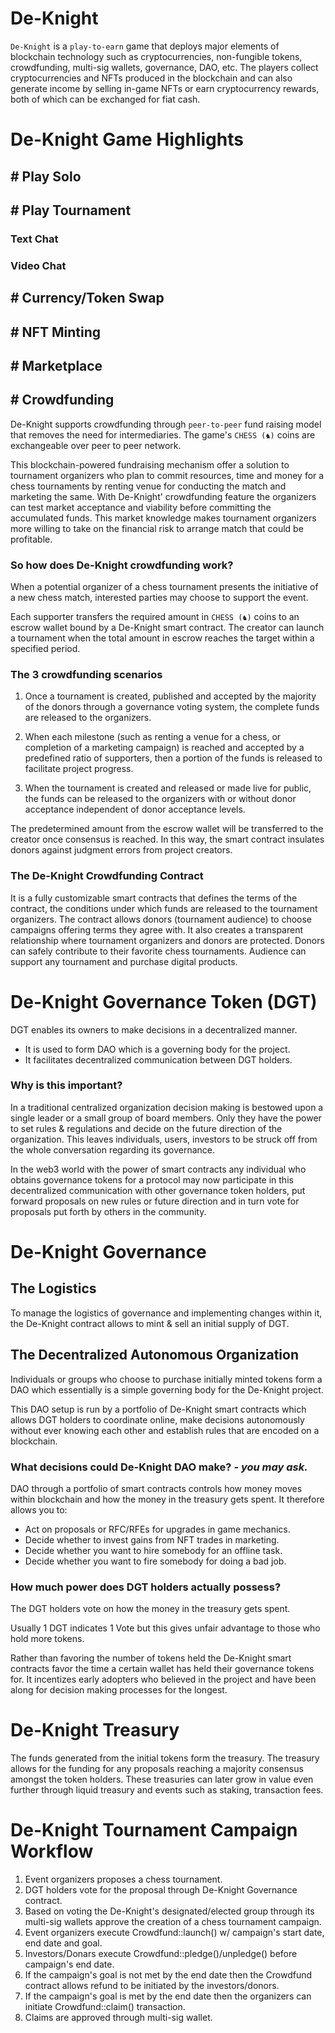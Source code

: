 # De-Knight

`De-Knight` is a `play-to-earn` game that deploys major elements of blockchain technology such as cryptocurrencies, non-fungible tokens, crowdfunding, multi-sig wallets, governance, DAO, etc. The players collect cryptocurrencies and NFTs produced in the blockchain and can also generate income by selling in-game NFTs or earn cryptocurrency rewards, both of which can be exchanged for fiat cash.

# De-Knight Game Highlights

## # Play Solo

## # Play Tournament

### Text Chat

### Video Chat

## # Currency/Token Swap

## # NFT Minting

## # Marketplace

## # Crowdfunding

De-Knight supports crowdfunding through `peer-to-peer` fund raising model that removes the need for intermediaries. The game's `CHESS (♞)` coins are exchangeable over peer to peer network.

This blockchain-powered fundraising mechanism offer a solution to tournament organizers who plan to commit resources, time and money for a chess tournaments by renting venue for conducting the match and marketing the same. With De-Knight' crowdfunding feature the organizers can test market acceptance and viability before committing the accumulated funds. This market knowledge makes tournament organizers more willing to take on the financial risk to arrange match that could be profitable.

### **So how does De-Knight crowdfunding work?**

When a potential organizer of a chess tournament presents the initiative of a new chess match, interested parties may choose to support the event.

Each supporter transfers the required amount in `CHESS (♞)` coins to an escrow wallet bound by a De-Knight smart contract. The creator can launch a tournament when the total amount in escrow reaches the target within a specified period.

### The 3 crowdfunding scenarios

1. Once a tournament is created, published and accepted by the majority of the donors through a governance voting system, the complete funds are released to the organizers.

2. When each milestone (such as renting a venue for a chess, or completion of a marketing campaign) is reached and accepted by a predefined ratio of supporters, then a portion of the funds is released to facilitate project progress.

3. When the tournament is created and released or made live for public, the funds can be released to the organizers with or without donor acceptance independent of donor acceptance levels.

The predetermined amount from the escrow wallet will be transferred to the creator once consensus is reached. In this way, the smart contract insulates donors against judgment errors from project creators.

### The De-Knight Crowdfunding Contract

It is a fully customizable smart contracts that defines the terms of the contract, the conditions under which funds are released to the tournament organizers. The contract allows donors (tournament audience) to choose campaigns offering terms they agree with. It also creates a transparent relationship where tournament organizers and donors are protected. Donors can safely contribute to their favorite chess tournaments. Audience can support any tournament and purchase digital products.

# De-Knight Governance Token (DGT)

DGT enables its owners to make decisions in a decentralized manner.

- It is used to form DAO which is a governing body for the project.
- It facilitates decentralized communication between DGT holders.

### **Why is this important?**

In a traditional centralized organization decision making is bestowed upon a single leader or a small group of board members. Only they have the power to set rules & regulations and decide on the future direction of the organization. This leaves individuals, users, investors to be struck off from the whole conversation regarding its governance.

In the web3 world with the power of smart contracts any individual who obtains governance tokens for a protocol may now participate in this decentralized communication with other governance token holders, put forward proposals on new rules or future direction and in turn vote for proposals put forth by others in the community.

# De-Knight Governance

## The Logistics

To manage the logistics of governance and implementing changes within it, the De-Knight contract allows to mint & sell an initial supply of DGT.

## The Decentralized Autonomous Organization

Individuals or groups who choose to purchase initially minted tokens form a DAO which essentially is a simple governing body for the De-Knight project.

This DAO setup is run by a portfolio of De-Knight smart contracts which allows DGT holders to coordinate online, make decisions autonomously without ever knowing each other and establish rules that are encoded on a blockchain.

### **What decisions could De-Knight DAO make?** _- you may ask._

DAO through a portfolio of smart contracts controls how money moves within blockchain and how the money in the treasury gets spent. It therefore allows you to:

- Act on proposals or RFC/RFEs for upgrades in game mechanics.
- Decide whether to invest gains from NFT trades in marketing.
- Decide whether you want to hire somebody for an offline task.
- Decide whether you want to fire somebody for doing a bad job.

### **How much power does DGT holders actually possess?**

The DGT holders vote on how the money in the treasury gets spent.

Usually 1 DGT indicates 1 Vote but this gives unfair advantage to those who hold more tokens.

Rather than favoring the number of tokens held the De-Knight smart contracts favor the time a certain wallet has held their governance tokens for. It incentizes early adopters who believed in the project and have been along for decision making processes for the longest.

# De-Knight Treasury

The funds generated from the initial tokens form the treasury. The treasury allows for the funding for any proposals reaching a majority consensus amongst the token holders. These treasuries can later grow in value even further through liquid treasury and events such as staking, transaction fees.

# De-Knight Tournament Campaign Workflow

1. Event organizers proposes a chess tournament.
2. DGT holders vote for the proposal through De-Knight Governance contract.
3. Based on voting the De-Knight's designated/elected group through its multi-sig wallets approve the creation of a chess tournament campaign.
4. Event organizers execute Crowdfund::launch() w/ campaign's start date, end date and goal.
5. Investors/Donars execute Crowdfund::pledge()/unpledge() before campaign's end date.
6. If the campaign's goal is not met by the end date then the Crowdfund contract allows refund to be initiated by the investors/donors.
7. If the campaign's goal is met by the end date then the organizers can initiate Crowdfund::claim() transaction.
8. Claims are approved through multi-sig wallet.
